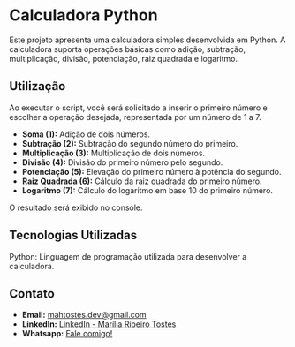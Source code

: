 # Calculadora Python
Este projeto apresenta uma calculadora simples desenvolvida em Python. A calculadora suporta operações básicas como adição, subtração, multiplicação, divisão, potenciação, raiz quadrada e logaritmo.

## Utilização
Ao executar o script, você será solicitado a inserir o primeiro número e escolher a operação desejada, representada por um número de 1 a 7.

- **Soma (1):** Adição de dois números.  
- **Subtração (2):** Subtração do segundo número do primeiro.  
- **Multiplicação (3):** Multiplicação de dois números.  
- **Divisão (4):** Divisão do primeiro número pelo segundo.  
- **Potenciação (5):** Elevação do primeiro número à potência do segundo.  
- **Raiz Quadrada (6):** Cálculo da raiz quadrada do primeiro número.  
- **Logaritmo (7):** Cálculo do logaritmo em base 10 do primeiro número.  


O resultado será exibido no console.

## Tecnologias Utilizadas
Python: Linguagem de programação utilizada para desenvolver a calculadora.

## Contato

- **Email:** mahtostes.dev@gmail.com
- **LinkedIn:** [LinkedIn - Marília Ribeiro Tostes](https://www.linkedin.com/in/marilia-ribeiro-tostes/)
- **Whatsapp:** [Fale comigo!](https://wa.me/5567981443147)
